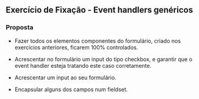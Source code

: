 ## Exercício de Fixação - Event handlers genéricos

### **Proposta**

- Fazer todos os elementos componentes do formulário, criado nos exercícios anteriores, ficarem 100% controlados.

- Acrescentar no formulário um input do tipo checkbox, e garantir que o event handler esteja tratando este caso corretamente.

- Acrescentar um input ao seu formulário.

- Encapsular alguns dos campos num fieldset.
